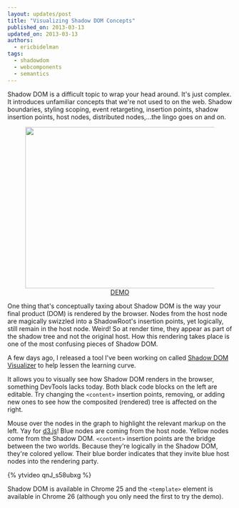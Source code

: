 ```yaml
---
layout: updates/post
title: "Visualizing Shadow DOM Concepts"
published_on: 2013-03-13
updated_on: 2013-03-13
authors:
  - ericbidelman
tags:
  - shadowdom
  - webcomponents
  - semantics
---
```

Shadow DOM is a difficult topic to wrap your head around. It's just complex. It introduces unfamiliar concepts that we're not used to on the web. Shadow boundaries, styling scoping, event retargeting, insertion points, shadow insertion points, host nodes, distributed nodes,...the lingo goes on and on.

<figure style="text-align:center;">
<a href="http://html5-demos.appspot.com/static/shadowdom-visualizer/index.html" target="_blank">
<img src="{{site.baseurl}}/updates/images/2013-03-13-visualizing-shadow-dom-concepts/visualizing-shadow-demo.gif" style="width:600px;height:362px;"></a>
<figcaption><a href="http://html5-demos.appspot.com/static/shadowdom-visualizer/index.html">DEMO</a></figcaption>
</figure>

One thing that's conceptually taxing about Shadow DOM is the way your final product (DOM) is rendered by the browser. Nodes from the host node are magically swizzled into a ShadowRoot's insertion points, yet logically, still remain in the host node. Weird! So at render time, they appear as part of the shadow tree and not the original host. How this rendering takes place is one of the most confusing pieces of Shadow DOM.

A few days ago, I released a tool I've been working on called [Shadow DOM Visualizer](http://html5-demos.appspot.com/static/shadowdom-visualizer/index.html) to help lessen the learning curve.

It allows you to visually see how Shadow DOM renders in the browser, something DevTools lacks today. Both black code blocks on the left are editable. Try changing the `<content>` insertion points, removing, or adding new ones to see how the composited (rendered) tree is affected on the right.

Mouse over the nodes in the graph to highlight the relevant markup on the left. Yay for [d3.js](http://d3js.org/)! Blue nodes are coming from the host node. Yellow nodes come from the Shadow DOM. `<content>` insertion points are the bridge
between the two worlds. Because they're logically in the Shadow DOM, they're colored yellow. Their blue border indicates that they invite blue host nodes into the rendering party.


{% ytvideo qnJ_s58ubxg %} 

Shadow DOM is available in Chrome 25 and the `<template>` element is available in Chrome 26 (although you only need the first to try the demo).
